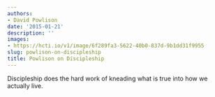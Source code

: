 ```yaml
---
authors:
- David Powlison
date: '2015-01-21'
description: ''
images:
- https://hcti.io/v1/image/6f289fa3-5622-40b0-837d-9b1dd31f9955
slug: powlison-on-discipleship
title: Powlison on Discipleship
---
```


Discipleship does the hard work of kneading what is true into how we actually live.